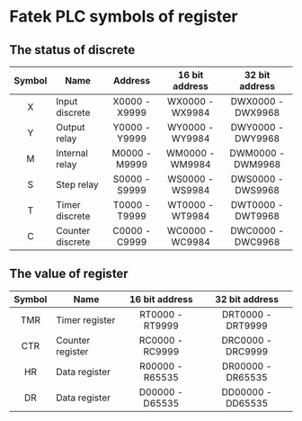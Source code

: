 Fatek PLC symbols of register
=============================

The status of discrete
----------------------

| Symbol | Name             | Address       | 16 bit address  | 32 bit address    |
| :----: | ---------------- | :-----------: | :-------------: | :---------------: |
| X      | Input discrete   | X0000 - X9999 | WX0000 - WX9984 | DWX0000 - DWX9968 |
| Y      | Output relay     | Y0000 - Y9999 | WY0000 - WY9984 | DWY0000 - DWY9968 |
| M      | Internal relay   | M0000 - M9999 | WM0000 - WM9984 | DWM0000 - DWM9968 |
| S      | Step relay       | S0000 - S9999 | WS0000 - WS9984 | DWS0000 - DWS9968 |
| T      | Timer discrete   | T0000 - T9999 | WT0000 - WT9984 | DWT0000 - DWT9968 |
| C      | Counter discrete | C0000 - C9999 | WC0000 - WC9984 | DWC0000 - DWC9968 |


The value of register
---------------------

| Symbol | Name             | 16 bit address  | 32 bit address    |
| :----: | ---------------- | :-------------: | :---------------: |
| TMR    | Timer register   | RT0000 - RT9999 | DRT0000 - DRT9999 |
| CTR    | Counter register | RC0000 - RC9999 | DRC0000 - DRC9999 |
| HR     | Data register    | R00000 - R65535 | DR00000 - DR65535 |
| DR     | Data register    | D00000 - D65535 | DD00000 - DD65535 |

